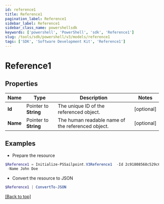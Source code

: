 ```yaml
---
id: reference1
title: Reference1
pagination_label: Reference1
sidebar_label: Reference1
sidebar_class_name: powershellsdk
keywords: ['powershell', 'PowerShell', 'sdk', 'Reference1'] 
slug: /tools/sdk/powershell/v3/models/reference1
tags: ['SDK', 'Software Development Kit', 'Reference1']
---
```



# Reference1

## Properties

Name | Type | Description | Notes
------------ | ------------- | ------------- | -------------
**Id** |  Pointer to **String** | The unique ID of the referenced object. | [optional] 
**Name** |  Pointer to **String** | The human readable name of the referenced object. | [optional] 

## Examples

- Prepare the resource
```powershell
$Reference1 = Initialize-PSSailpoint.V3Reference1  -Id 2c91808568c529c60168cca6f90c1313 `
 -Name John Doe
```

- Convert the resource to JSON
```powershell
$Reference1 | ConvertTo-JSON
```


[[Back to top]](#) 

